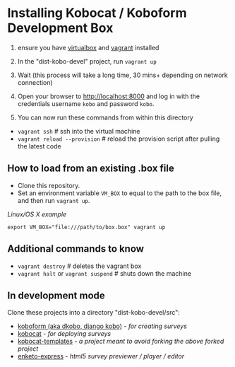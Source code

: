 Installing Kobocat / Koboform Development Box
=============================================

1. ensure you have [virtualbox](http://virtualbox.org) and [vagrant](http://www.vagrantup.com/downloads.html) installed

1. In the "dist-kobo-devel" project, run `vagrant up`

1. Wait (this process will take a long time, 30 mins+ depending on network connection)

1. Open your browser to [http://localhost:8000](http://localhost:8000) and log in with the credentials username `kobo` and password `kobo`.

1. You can now run these commands from within this directory

 * `vagrant ssh` # ssh into the virtual machine
 * `vagrant reload --provision` # reload the provision script after pulling the latest code

How to load from an existing .box file
--------------------------------------
 * Clone this repository.
 * Set an environment variable `VM_BOX` to equal to the path to the box file, and then run `vagrant up`.

_Linux/OS X example_

`export VM_BOX="file:///path/to/box.box" vagrant up`

Additional commands to know
---------------------------
 * `vagrant destroy` # deletes the vagrant box
 * `vagrant halt` or `vagrant suspend` # shuts down the machine


In development mode
-------------------

Clone these projects into a directory "dist-kobo-devel/src":

 * [koboform (aka dkobo, django kobo)](https://github.com/kobotoolbox/dkobo) - _for creating surveys_
 * [kobocat](https://github.com/kobotoolbox/kobocat) - _for deploying surveys_
 * [kobocat-templates](https://github.com/kobotoolbox/kobocat-template) - _a project meant to avoid forking the above forked project_
 * [enketo-express](https://github.com/kobotoolbox/enketo-express/) - _html5 survey previewer / player / editor_
